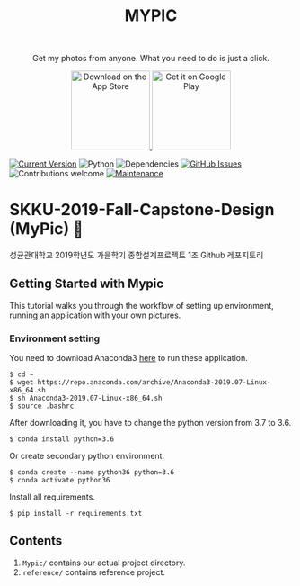 <h1 align="center"> MYPIC </h1> <br>

<p align="center">
  Get my photos from anyone. What you need to do is just a click.
</p>

<p align="center">
  <a href="https://itunes.apple.com/us/app/">
    <img alt="Download on the App Store" title="App Store" src="http://i.imgur.com/0n2zqHD.png" width="140">
  </a>

  <a href="https://play.google.com/store/apps">
    <img alt="Get it on Google Play" title="Google Play" src="http://i.imgur.com/mtGRPuM.png" width="140">
  </a>
</p>

[![Current Version](https://img.shields.io/badge/version-0.1.0-green.svg)](https://github.com/BlindedShooter/SKKU-2019-Fall-Capstone-Design)
![Python](https://img.shields.io/badge/python-v3.6+-blue.svg)
![Dependencies](https://img.shields.io/badge/dependencies-up%20to%20date-brightgreen.svg)
[![GitHub Issues](https://img.shields.io/github/issues/BlindedShooter/SKKU-2019-Fall-Capstone-Design)](https://github.com/BlindedShooter/SKKU-2019-Fall-Capstone-Design/issues)
![Contributions welcome](https://img.shields.io/badge/contributions-welcome-orange.svg)
[![Maintenance](https://img.shields.io/badge/Maintained%3F-yes-green.svg)](https://GitHub.com/BlindedShooter/SKKU-2019-Fall-Capstone-Design/graphs/commit-activity)

# SKKU-2019-Fall-Capstone-Design (MyPic) :camera_flash:
성균관대학교 2019학년도 가을학기 종합설계프로젝트 1조 Github 레포지토리

## Getting Started with Mypic

This tutorial walks you through the workflow of setting up environment, running an application with your own pictures.

### Environment setting

You need to download Anaconda3 [here](https://www.anaconda.com/distribution/) to run these application.

``` 
$ cd ~
$ wget https://repo.anaconda.com/archive/Anaconda3-2019.07-Linux-x86_64.sh
$ sh Anaconda3-2019.07-Linux-x86_64.sh
$ source .bashrc
```

After downloading it, you have to change the python version from 3.7 to 3.6. 

```
$ conda install python=3.6
```

Or create secondary python environment.

```
$ conda create --name python36 python=3.6
$ conda activate python36
```

Install all requirements.

```
$ pip install -r requirements.txt
```


## Contents

1. `Mypic/` contains our actual project directory.
2. `reference/` contains reference project.
